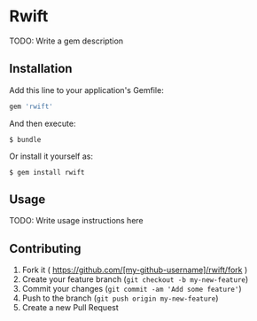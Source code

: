 # Rwift

TODO: Write a gem description

## Installation

Add this line to your application's Gemfile:

```ruby
gem 'rwift'
```

And then execute:

    $ bundle

Or install it yourself as:

    $ gem install rwift

## Usage

TODO: Write usage instructions here

## Contributing

1. Fork it ( https://github.com/[my-github-username]/rwift/fork )
2. Create your feature branch (`git checkout -b my-new-feature`)
3. Commit your changes (`git commit -am 'Add some feature'`)
4. Push to the branch (`git push origin my-new-feature`)
5. Create a new Pull Request
